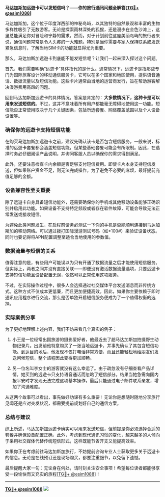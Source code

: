 **马达加斯加远遊卡可以发短信吗？——你的旅行通讯问题全解答[[TG💪+ @esim1088](https://t.me/s/esim1088)]**

马达加斯加，这个位于印度洋西部的神秘岛屿，以其独特的自然景观和丰富的生物多样性吸引了无数游客。无论是探索雨林深处的狐猴，还是漫步在金色沙滩上，这里总能满足你对冒险和宁静的需求。然而，对于计划前往这座美丽岛屿的旅行者来说，通信问题常常是令人头疼的一大难题。特别是当你需要与家人保持联系或发送紧急信息时，了解当地SIM卡的功能就显得尤为重要。

那么，马达加斯加远遊卡到底能不能发短信呢？让我们一起来深入探讨这个问题。

首先，我们需要明确“远遊卡”具体指代的是什么。通常情况下，远遊卡是指那些专门为国际旅客设计的移动通信服务卡，它可以在多个国家和地区使用，提供语音通话、数据流量以及短信功能。这些卡片通常由当地的运营商发行，旨在帮助游客解决漫游费用高昂的问题。

回到马达加斯加远遊卡的具体情况，答案是肯定的：**大多数情况下，这种卡是可以用来发送短信的**。不过，这并不意味着所有用户都能毫无障碍地使用这一功能。短信能否正常使用取决于几个关键因素，包括所选套餐、网络覆盖范围以及个人设备设置等。

### 确保你的远遊卡支持短信功能

在购买马达加斯加远遊卡之前，建议先确认该卡是否包含短信服务。一般来说，标准的远遊卡套餐都会涵盖短信功能，但某些基础套餐可能会有所限制。因此，在选择时务必仔细阅读产品说明，并询问客服人员以确保你的需求得到满足。

此外，还要注意检查卡内余额是否足够支付短信费用。即使卡片本身支持短信发送，但如果账户资金不足，则无法完成操作。为了避免不必要的麻烦，最好提前充值足够的金额。

### 设备兼容性至关重要

除了远遊卡自身具备短信功能外，还需要确保你的手机或其他移动设备能够正确识别并启用此功能。如果设备不支持特定频段或者存在软件故障，可能会导致无法正常发送或接收短信。

为避免此类问题发生，在启程前请务必测试一下你的手机是否能顺利连接到马达加斯加的移动网络。可以通过拨打国际漫游测试号码（如*100#）来验证设备状态。同时也要记得将APN配置调整至适合当地使用的参数值。

### 数据流量与短信的关系

值得注意的是，有些用户可能误以为只有开通了数据流量之后才能使用短信服务。但实际上，两者之间并没有直接关联——即便没有激活数据流量选项，只要远遊卡支持短信功能且设备配置无误，依然可以正常使用这项服务。

不过，在实际操作过程中，很多人会选择通过社交媒体平台发送消息而非传统方式。这种方式不仅成本更低廉，而且更加便捷高效。因此，如果你主要依赖于即时通讯应用程序进行交流，那么是否单独开启短信服务便成为了一个值得权衡的选择。

### 实际案例分享

为了更好地理解上述内容，我们不妨来看几个真实的例子：

1. 小王是一位经常出国旅游的摄影爱好者，他最近去了趟马达加斯加拍摄野生动物纪录片。出发前他特意购买了一张当地远遊卡，并事先确认了其包含短信功能。到达目的地后，他发现不仅打电话非常方便，而且还能轻松地给朋友们发送问候短信，整个旅程因此变得更加顺畅。
   
2. 另一位名叫李女士的游客就没有这么幸运了。由于疏忽没有仔细查看产品详情，她买到的远遊卡只支持语音通话而忽略了短信部分。结果当她急需向国内报平安时才发现无法完成这项基本操作，最后只能通过电子邮件联系亲友，增加了沟通难度。

从这两个故事可以看出，事先做好功课有多么重要！无论你是想随时随地分享旅行见闻还是应对突发状况，都需要提前规划好自己的通信方案。

### 总结与建议

综上所述，马达加斯加远遊卡确实可以用来发送短信，但前提是你必须选择合适的套餐并确保设备配置正确。此外，考虑到现代通讯习惯的变化，越来越多的人倾向于采用社交媒体代替传统短信形式，这样既能节省开支又能提高效率。

如果你正在考虑前往马达加斯加旅行，不妨提前咨询专业人士获取更多关于远遊卡的信息。无论是在线预订还是现场购买，都要注重细节，以免留下遗憾。

最后提醒大家一句：无论身在何处，请时刻关注安全事项！希望每位读者都能够享受一段愉快而又充实的旅程[[TG💪+ @esim1088](https://t.me/s/esim1088)]！

---

**[TG💪+ @esim1088](https://t.me/s/esim1088) ![](https://i.postimg.cc/4NQfJmqS/Snipaste-2025-05-13-00-14-12.png)**